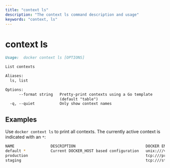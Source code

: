 ```yaml
---
title: "context ls"
description: "The context ls command description and usage"
keywords: "context, ls"
---
```


# context ls

```markdown
Usage:  docker context ls [OPTIONS]

List contexts

Aliases:
  ls, list

Options:
      --format string   Pretty-print contexts using a Go template
                        (default "table")
  -q, --quiet           Only show context names
```

## Examples

Use `docker context ls` to print all contexts. The currently active context is
indicated with an `*`:

```bash
NAME                DESCRIPTION                               DOCKER ENDPOINT                      KUBERNETES ENDPOINT   ORCHESTRATOR
default *           Current DOCKER_HOST based configuration   unix:///var/run/docker.sock                                swarm
production                                                    tcp:///prod.corp.example.com:2376
staging                                                       tcp:///stage.corp.example.com:2376
```
